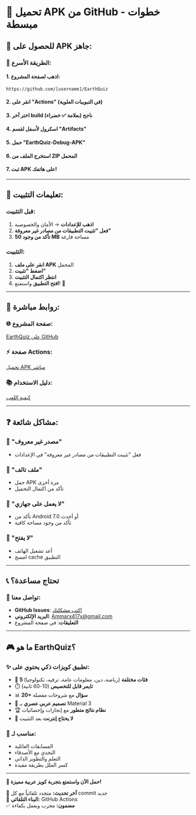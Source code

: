 # 📱 تحميل APK من GitHub - خطوات مبسطة

## 🎯 للحصول على APK جاهز:

### 📍 **الطريقة الأسرع:**

#### 1. **اذهب لصفحة المشروع:**
```
https://github.com/[username]/EarthQuiz
```

#### 2. **انقر على "Actions"** (في التبويبات العلوية)

#### 3. **اختر آخر build ناجح** (بعلامة ✅ خضراء)

#### 4. **اسكرول لأسفل** لقسم "Artifacts"

#### 5. **حمل "EarthQuiz-Debug-APK"**

#### 6. **استخرج الملف** من ZIP المحمل

#### 7. **ثبت APK** على هاتفك!

---

## 📲 تعليمات التثبيت:

### قبل التثبيت:
1. **اذهب للإعدادات** → الأمان والخصوصية
2. **فعل "تثبيت التطبيقات من مصادر غير معروفة"**
3. **تأكد من وجود 50 MB** مساحة فارغة

### التثبيت:
1. **انقر على ملف APK** المحمل
2. **اضغط "تثبيت"** 
3. **انتظر اكتمال التثبيت**
4. **افتح التطبيق** واستمتع! 🎉

---

## 🔗 روابط مباشرة:

### 🌐 **صفحة المشروع:**
[EarthQuiz على GitHub](https://github.com/[username]/EarthQuiz)

### ⚡ **صفحة Actions:**
[تحميل APK مباشر](https://github.com/[username]/EarthQuiz/actions)

### 📚 **دليل الاستخدام:**
[كيفية اللعب](USER_GUIDE.md)

---

## ❓ مشاكل شائعة:

### 🚫 **"مصدر غير معروف"**
- فعل "تثبيت التطبيقات من مصادر غير معروفة" في الإعدادات

### 📁 **"ملف تالف"**
- حمل APK مرة أخرى
- تأكد من اكتمال التحميل

### 📱 **"لا يعمل على جهازي"**
- تأكد من Android 7.0 أو أحدث
- تأكد من وجود مساحة كافية

### 🔄 **"لا يفتح"**
- أعد تشغيل الهاتف
- امسح cache التطبيق

---

## 📞 تحتاج مساعدة؟

### 💬 **تواصل معنا:**
- **GitHub Issues**: [اكتب مشكلتك](https://github.com/[username]/EarthQuiz/issues)
- **البريد الإلكتروني**: Ammarx417x@gmail.com
- **التعليقات**: في صفحة المشروع

---

## 🎮 **ما هو EarthQuiz؟**

### ✨ **تطبيق كويزات ذكي يحتوي على:**
- 🧠 **5 فئات مختلفة** (رياضة، دين، معلومات عامة، ترفيه، تكنولوجيا)
- ⏱️ **تايمر قابل للتخصيص** (10-60 ثانية)
- 📊 **20+ سؤال** مع شروحات مفصلة
- 🎨 **تصميم عربي عصري** بـ Material 3
- 🏆 **نظام نتائج متطور** مع إنجازات وإحصائيات
- 📱 **لا يحتاج إنترنت** بعد التثبيت

### 🎯 **مناسب لـ:**
- المسابقات العائلية
- التحدي مع الأصدقاء
- التعلم والتطوير الذاتي
- كسر الملل بطريقة مفيدة

---

**🚀 حمل الآن واستمتع بتجربة كويز عربية مميزة!**

📅 **آخر تحديث:** متجدد تلقائياً مع كل commit جديد  
🔄 **البناء التلقائي:** GitHub Actions  
✅ **مضمون:** مجرب ويعمل بكفاءة